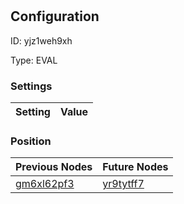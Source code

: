 # <nil>
## Configuration
ID:  yjz1weh9xh

Type: EVAL 


### Settings
| Setting | Value  |
| :------------------------ | ---------------------------------------- |
 




### Position
| Previous Nodes | Future Nodes |
| :------------- | ------------ |
| [gm6xl62pf3](./gm6xl62pf3.md) | [yr9tytff7](./yr9tytff7.md) |